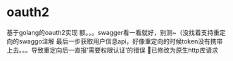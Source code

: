 # oauth2
基于golang的oauth2实现
额。。。swagger看一看就好，别测~（没找着支持重定向的swaggo注解
最后一步获取用户信息api，好像重定向的时候token没有携带上去。。。导致重定向后一直报‘需要权限认证’的错误 🎈已修改为原生http库请求
